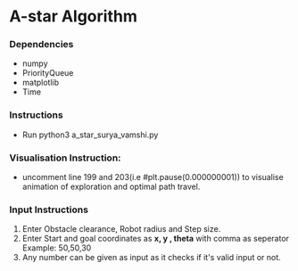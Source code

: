 # A-star Algorithm

### Dependencies 
* numpy
* PriorityQueue
* matplotlib
* Time

### Instructions
* Run python3 a_star_surya_vamshi.py

### Visualisation Instruction:
* uncomment line 199 and 203(i.e #plt.pause(0.000000001)) to visualise animation of exploration and optimal path travel.

### Input Instructions
1. Enter Obstacle clearance, Robot radius and Step size.
2. Enter Start and goal coordinates as **x, y , theta**  with comma as seperator
   Example: 50,50,30
3. Any number can be given as input as it checks if it's valid input or not.
